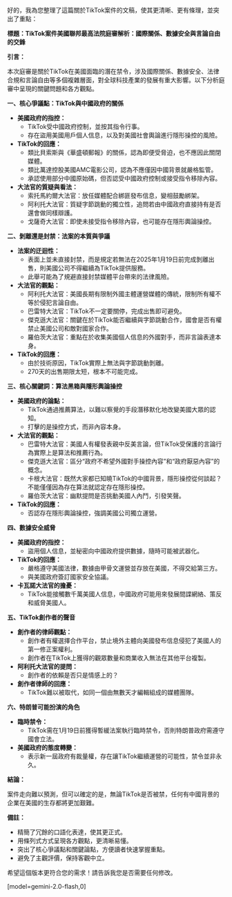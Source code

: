好的，我為您整理了這篇關於TikTok案件的文稿，使其更清晰、更有條理，並突出了重點：

**標題：TikTok案件美國聯邦最高法院庭審解析：國際關係、數據安全與言論自由的交鋒**

**引言：**

本次庭審是關於TikTok在美國面臨的潛在禁令，涉及國際關係、數據安全、法律合規和言論自由等多個複雜層面，對全球科技產業的發展有重大影響。以下分析庭審中呈現的關鍵問題和各方觀點。

**一、核心爭議點：TikTok與中國政府的關係**

*   **美國政府的指控：**
    *   TikTok受中國政府控制，並按其指令行事。
    *   存在盜用美國用戶個人信息，以及對美國社會輿論進行隱形操控的風險。
*   **TikTok的回應：**
    *   類比貝索斯與《華盛頓郵報》的關係，認為即便受脅迫，也不應因此關閉媒體。
    *   類比萬達控股美國AMC電影公司，認為不應僅因中國背景就嚴格監管。
    *   承認使用部分中國原始碼，但否認受中國政府控制或接受指令移除內容。
*   **大法官的質疑與看法：**
    *   索托馬約爾大法官：放任媒體配合綁匪發布信息，變相鼓勵綁架。
    *   阿利托大法官：質疑字節跳動的獨立性，追問若由中國政府直接持有是否還會做同樣辯護。
    *   戈薩奇大法官：即使未接受指令移除內容，也可能存在隱形輿論操控。

**二、剝離還是封禁：法案的本質與爭議**

*   **法案的迂迴性：**
    *   表面上並未直接封禁，而是規定若無法在2025年1月19日前完成剝離出售，則美國公司不得繼續為TikTok提供服務。
    *   此舉可能為了規避直接封禁媒體平台帶來的法律風險。
*   **大法官的觀點：**
    *   阿利托大法官：美國長期有限制外國主體運營媒體的傳統，限制所有權不等於侵犯言論自由。
    *   巴雷特大法官：TikTok不一定要關停，完成出售即可避免。
    *   傑克遜大法官：關鍵在於TikTok能否繼續與字節跳動合作，國會是否有權禁止美國公司和敵對國家合作。
    *   羅伯茨大法官：重點在於收集美國個人信息的外國對手，而非言論表達本身。
*   **TikTok的回應：**
    *   由於技術原因，TikTok實際上無法與字節跳動剝離。
    *   270天的出售期限太短，根本不可能完成。

**三、核心關鍵詞：算法黑箱與隱形輿論操控**

*   **美國政府的論點：**
    *   TikTok通過推薦算法，以難以察覺的手段潛移默化地改變美國大眾的認知。
    *   打擊的是操控方式，而非內容本身。
*   **大法官的觀點：**
    *   巴雷特大法官：美國人有權發表親中反美言論，但TikTok受保護的言論行為實際上是算法和推薦行為。
    *   傑克遜大法官：區分“政府不希望外國對手操控內容”和“政府厭惡內容”的概念。
    *   卡根大法官：既然大家都已知曉TikTok的中國背景，隱形操控從何談起？不能僅僅因為存在算法就認定存在隱形操控。
    *   羅伯茨大法官：幽默提問是否挑動美國人內鬥，引發笑聲。
*   **TikTok的回應：**
    *   否認存在隱形輿論操控，強調美國公司獨立運營。

**四、數據安全威脅**

*   **美國政府的指控：**
    *   盜用個人信息，並秘密向中國政府提供數據，隨時可能被武器化。
*   **TikTok的回應：**
    *   嚴格遵守美國法律，數據由甲骨文運營並存放在美國，不得交給第三方。
    *   與美國政府簽訂國家安全協議。
*   **卡瓦諾大法官的擔憂：**
    *   TikTok能接觸數千萬美國人信息，中國政府可能用來發展間諜網絡、策反和威脅美國人。

**五、TikTok創作者的聲音**

*   **創作者的律師觀點：**
    *   創作者有權選擇合作平台，禁止境外主體向美國發布信息侵犯了美國人的第一修正案權利。
    *   創作者在TikTok上獲得的觀眾數量和商業收入無法在其他平台複製。
*   **阿利托大法官的提問：**
    *   創作者的依賴是否只是情感上的？
*   **創作者律師的回應：**
    *   TikTok難以被取代，如同一個由無數天才編輯組成的媒體團隊。

**六、特朗普可能扮演的角色**

*   **臨時禁令：**
    *   TikTok需在1月19日前獲得暫緩法案執行臨時禁令，否則特朗普政府需遵守國會立法。
*   **美國政府的態度轉變：**
    *   表示新一屆政府有裁量權，存在讓TikTok繼續運營的可能性，禁令並非永久。

**結論：**

案件走向難以預測，但可以確定的是，無論TikTok是否被禁，任何有中國背景的企業在美國的生存都將更加艱難。

**備註：**

*   精簡了冗餘的口語化表達，使其更正式。
*   用條列式方式呈現各方觀點，更清晰易懂。
*   突出了核心爭議點和關鍵論點，方便讀者快速掌握重點。
*   避免了主觀評價，保持客觀中立。

希望這個版本更符合您的需求！請告訴我您是否需要任何修改。

[model=gemini-2.0-flash,0]
